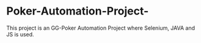 # Poker-Automation-Project-
This project is an GG-Poker Automation Project where Selenium, JAVA and JS is used.
